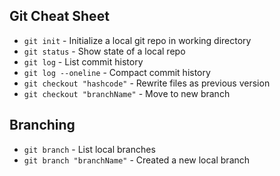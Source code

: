 ## Git Cheat Sheet

* `git init` - Initialize a local git repo in working directory
* `git status` - Show state of a local repo
* `git log` - List commit history
* `git log --oneline` - Compact commit history
* `git checkout "hashcode"` - Rewrite files as previous version
* `git checkout "branchName"` - Move to new branch

## Branching
* `git branch` - List local branches
* `git branch "branchName"` - Created a new local branch
